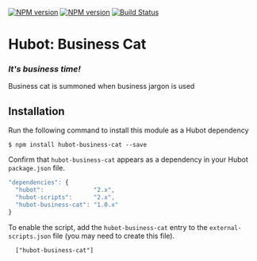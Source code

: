 [![NPM version](https://badge.fury.io/js/hubot-business-cat.png)](http://badge.fury.io/js/hubot-business-cat) [![NPM version](https://david-dm.org/okize/hubot-business-cat.png)](https://david-dm.org/okize/hubot-business-cat) [![Build Status](https://secure.travis-ci.org/okize/hubot-business-cat.png)](http://travis-ci.org/okize/hubot-business-cat)

# Hubot: Business Cat

### *It's business time!*
Business cat is summoned when business jargon is used

## Installation

Run the following command to install this module as a Hubot dependency

```
$ npm install hubot-business-cat --save
```

Confirm that `hubot-business-cat` appears as a dependency in your Hubot `package.json` file.

```javascript
"dependencies": {
  "hubot":              "2.x",
  "hubot-scripts":      "2.x",
  "hubot-business-cat": "1.0.x"
}
```

To enable the script, add the `hubot-business-cat` entry to the `external-scripts.json` file (you may need to create this file).
```
  ["hubot-business-cat"]
```